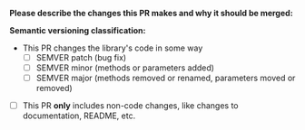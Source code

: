 **Please describe the changes this PR makes and why it should be merged:**


**Semantic versioning classification:**  
- This PR changes the library's code in some way
  - [ ] SEMVER patch (bug fix)
  - [ ] SEMVER minor (methods or parameters added)
  - [ ] SEMVER major (methods removed or renamed, parameters moved or removed)
- [ ] This PR **only** includes non-code changes, like changes to documentation, README, etc.
